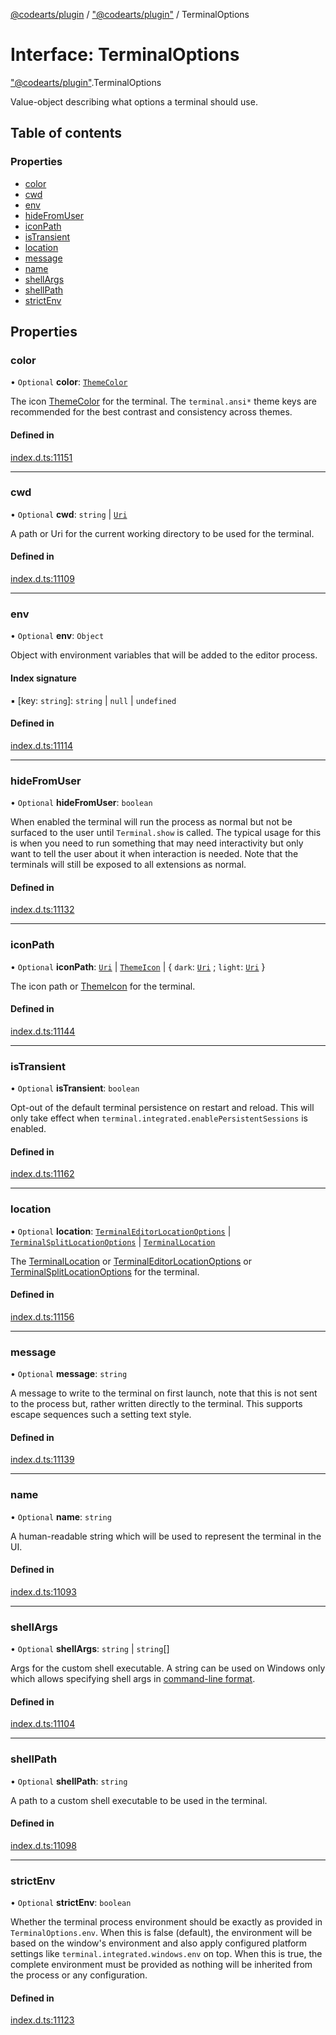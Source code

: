 [@codearts/plugin](../README.md) / ["@codearts/plugin"](../modules/_codearts_plugin_.md) / TerminalOptions

# Interface: TerminalOptions

["@codearts/plugin"](../modules/_codearts_plugin_.md).TerminalOptions

Value-object describing what options a terminal should use.

## Table of contents

### Properties

- [color](codearts_plugin_.TerminalOptions.md#color)
- [cwd](codearts_plugin_.TerminalOptions.md#cwd)
- [env](codearts_plugin_.TerminalOptions.md#env)
- [hideFromUser](codearts_plugin_.TerminalOptions.md#hidefromuser)
- [iconPath](codearts_plugin_.TerminalOptions.md#iconpath)
- [isTransient](codearts_plugin_.TerminalOptions.md#istransient)
- [location](codearts_plugin_.TerminalOptions.md#location)
- [message](codearts_plugin_.TerminalOptions.md#message)
- [name](codearts_plugin_.TerminalOptions.md#name)
- [shellArgs](codearts_plugin_.TerminalOptions.md#shellargs)
- [shellPath](codearts_plugin_.TerminalOptions.md#shellpath)
- [strictEnv](codearts_plugin_.TerminalOptions.md#strictenv)

## Properties

### color

• `Optional` **color**: [`ThemeColor`](../classes/codearts_plugin_.ThemeColor.md)

The icon [ThemeColor](../classes/codearts_plugin_.ThemeColor.md) for the terminal.
The `terminal.ansi*` theme keys are
recommended for the best contrast and consistency across themes.

#### Defined in

[index.d.ts:11151](https://github.com/xyz-fish/cloudide-plugin-api/blob/9927cd6/index.d.ts#L11151)

___

### cwd

• `Optional` **cwd**: `string` \| [`Uri`](../classes/codearts_plugin_.Uri.md)

A path or Uri for the current working directory to be used for the terminal.

#### Defined in

[index.d.ts:11109](https://github.com/xyz-fish/cloudide-plugin-api/blob/9927cd6/index.d.ts#L11109)

___

### env

• `Optional` **env**: `Object`

Object with environment variables that will be added to the editor process.

#### Index signature

▪ [key: `string`]: `string` \| ``null`` \| `undefined`

#### Defined in

[index.d.ts:11114](https://github.com/xyz-fish/cloudide-plugin-api/blob/9927cd6/index.d.ts#L11114)

___

### hideFromUser

• `Optional` **hideFromUser**: `boolean`

When enabled the terminal will run the process as normal but not be surfaced to the user
until `Terminal.show` is called. The typical usage for this is when you need to run
something that may need interactivity but only want to tell the user about it when
interaction is needed. Note that the terminals will still be exposed to all extensions
as normal.

#### Defined in

[index.d.ts:11132](https://github.com/xyz-fish/cloudide-plugin-api/blob/9927cd6/index.d.ts#L11132)

___

### iconPath

• `Optional` **iconPath**: [`Uri`](../classes/codearts_plugin_.Uri.md) \| [`ThemeIcon`](../classes/codearts_plugin_.ThemeIcon.md) \| { `dark`: [`Uri`](../classes/codearts_plugin_.Uri.md) ; `light`: [`Uri`](../classes/codearts_plugin_.Uri.md)  }

The icon path or [ThemeIcon](../classes/codearts_plugin_.ThemeIcon.md) for the terminal.

#### Defined in

[index.d.ts:11144](https://github.com/xyz-fish/cloudide-plugin-api/blob/9927cd6/index.d.ts#L11144)

___

### isTransient

• `Optional` **isTransient**: `boolean`

Opt-out of the default terminal persistence on restart and reload.
This will only take effect when `terminal.integrated.enablePersistentSessions` is enabled.

#### Defined in

[index.d.ts:11162](https://github.com/xyz-fish/cloudide-plugin-api/blob/9927cd6/index.d.ts#L11162)

___

### location

• `Optional` **location**: [`TerminalEditorLocationOptions`](codearts_plugin_.TerminalEditorLocationOptions.md) \| [`TerminalSplitLocationOptions`](codearts_plugin_.TerminalSplitLocationOptions.md) \| [`TerminalLocation`](../enums/codearts_plugin_.TerminalLocation.md)

The [TerminalLocation](../enums/codearts_plugin_.TerminalLocation.md) or [TerminalEditorLocationOptions](codearts_plugin_.TerminalEditorLocationOptions.md) or [TerminalSplitLocationOptions](codearts_plugin_.TerminalSplitLocationOptions.md) for the terminal.

#### Defined in

[index.d.ts:11156](https://github.com/xyz-fish/cloudide-plugin-api/blob/9927cd6/index.d.ts#L11156)

___

### message

• `Optional` **message**: `string`

A message to write to the terminal on first launch, note that this is not sent to the
process but, rather written directly to the terminal. This supports escape sequences such
a setting text style.

#### Defined in

[index.d.ts:11139](https://github.com/xyz-fish/cloudide-plugin-api/blob/9927cd6/index.d.ts#L11139)

___

### name

• `Optional` **name**: `string`

A human-readable string which will be used to represent the terminal in the UI.

#### Defined in

[index.d.ts:11093](https://github.com/xyz-fish/cloudide-plugin-api/blob/9927cd6/index.d.ts#L11093)

___

### shellArgs

• `Optional` **shellArgs**: `string` \| `string`[]

Args for the custom shell executable. A string can be used on Windows only which allows
specifying shell args in [command-line format](https://msdn.microsoft.com/en-au/08dfcab2-eb6e-49a4-80eb-87d4076c98c6).

#### Defined in

[index.d.ts:11104](https://github.com/xyz-fish/cloudide-plugin-api/blob/9927cd6/index.d.ts#L11104)

___

### shellPath

• `Optional` **shellPath**: `string`

A path to a custom shell executable to be used in the terminal.

#### Defined in

[index.d.ts:11098](https://github.com/xyz-fish/cloudide-plugin-api/blob/9927cd6/index.d.ts#L11098)

___

### strictEnv

• `Optional` **strictEnv**: `boolean`

Whether the terminal process environment should be exactly as provided in
`TerminalOptions.env`. When this is false (default), the environment will be based on the
window's environment and also apply configured platform settings like
`terminal.integrated.windows.env` on top. When this is true, the complete environment
must be provided as nothing will be inherited from the process or any configuration.

#### Defined in

[index.d.ts:11123](https://github.com/xyz-fish/cloudide-plugin-api/blob/9927cd6/index.d.ts#L11123)
